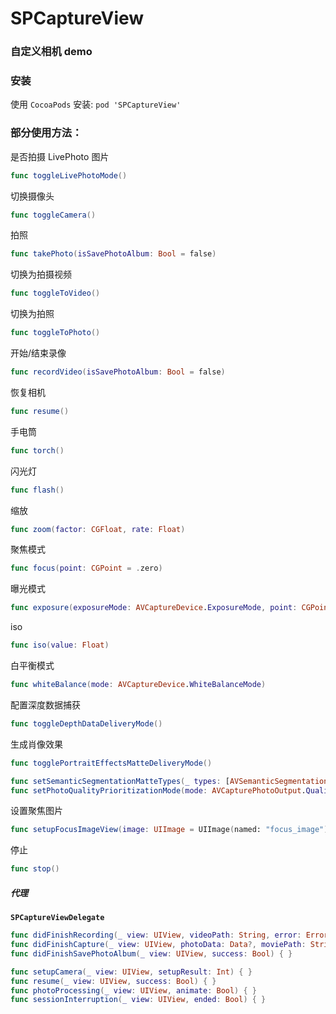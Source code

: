 # SPCaptureView

### 自定义相机 demo

### 安装

使用 `CocoaPods` 安装: `pod 'SPCaptureView'`



### 部分使用方法：



是否拍摄 LivePhoto 图片

```swift
func toggleLivePhotoMode()
```

切换摄像头

```swift
func toggleCamera()
```

拍照

```swift
func takePhoto(isSavePhotoAlbum: Bool = false) 
```

切换为拍摄视频

```swift
func toggleToVideo() 
```

切换为拍照

```swift
func toggleToPhoto() 
```

开始/结束录像

```swift
func recordVideo(isSavePhotoAlbum: Bool = false) 
```

恢复相机

```swift
func resume() 
```

手电筒

```swift
func torch() 
```

闪光灯

```swift
func flash() 
```

缩放

```swift
func zoom(factor: CGFloat, rate: Float) 
```

聚焦模式

```swift
func focus(point: CGPoint = .zero) 
```

曝光模式

```swift
func exposure(exposureMode: AVCaptureDevice.ExposureMode, point: CGPoint = .zero) 
```

iso

```swift
func iso(value: Float) 
```

白平衡模式

```swift
func whiteBalance(mode: AVCaptureDevice.WhiteBalanceMode) 
```

配置深度数据捕获

```swift
func toggleDepthDataDeliveryMode() 
```

生成肖像效果

```swift
func togglePortraitEffectsMatteDeliveryMode() 
```



```swift
func setSemanticSegmentationMatteTypes(_ types: [AVSemanticSegmentationMatte.MatteType]) 
func setPhotoQualityPrioritizationMode(mode: AVCapturePhotoOutput.QualityPrioritization) 
```

设置聚焦图片

```swift
func setupFocusImageView(image: UIImage = UIImage(named: "focus_image")!, size: CGSize = CGSize(width: 80, height: 80)) 
```

停止

```swift
func stop() 
```



##### 代理 

**`SPCaptureViewDelegate`**

```swift
func didFinishRecording(_ view: UIView, videoPath: String, error: Error?) { }
func didFinishCapture(_ view: UIView, photoData: Data?, moviePath: String?, semanticSegmentationMatteDatas: [Data], error: Error?) { }
func didFinishSavePhotoAlbum(_ view: UIView, success: Bool) { }

func setupCamera(_ view: UIView, setupResult: Int) { }
func resume(_ view: UIView, success: Bool) { }
func photoProcessing(_ view: UIView, animate: Bool) { }
func sessionInterruption(_ view: UIView, ended: Bool) { }
```

